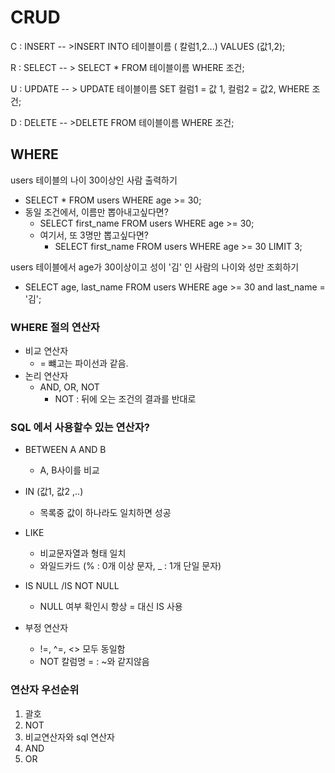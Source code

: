 # CRUD

C : INSERT -- >INSERT INTO 테이블이름 ( 칼럼1,2...) VALUES (값1,2);

R : SELECT -- > SELECT * FROM 테이블이름 WHERE 조건;

U : UPDATE -- > UPDATE 테이블이름 SET 컬럼1 = 값 1, 컬럼2 = 값2, WHERE 조건;

D : DELETE -- >DELETE FROM 테이블이름 WHERE 조건;





## WHERE

users 테이블의 나이 30이상인 사람 출력하기

- SELECT * FROM users WHERE age >= 30; 
- 동일 조건에서, 이름만 뽑아내고싶다면?
  - SELECT first_name FROM users WHERE age >= 30;
  - 여기서, 또 3명만 뽑고싶다면?
    - SELECT first_name FROM users WHERE age >= 30 LIMIT 3;



users 테이블에서 age가 30이상이고 성이 '김' 인 사람의 나이와 성만 조회하기

- SELECT age, last_name FROM users WHERE age >= 30 and last_name = '김';



### WHERE 절의 연산자

- 비교 연산자
  - = 뺴고는 파이선과 같음.
- 논리 연산자
  - AND, OR, NOT
    - NOT : 뒤에 오는 조건의 결과를 반대로



### SQL 에서 사용할수 있는 연산자?

- BETWEEN A AND B
  - A, B사이를 비교
- IN (값1, 값2 ,..)
  - 목록중 값이 하나라도 일치하면 성공

- LIKE
  - 비교문자열과 형태 일치
  - 와일드카드 (% : 0개 이상 문자, _ : 1개 단일 문자)
- IS NULL /IS NOT NULL
  - NULL 여부 확인시 항상 = 대신 IS 사용



- 부정 연산자
  - !=, ^=, <> 모두 동일함
  - NOT 칼럼명 =  : ~와 같지않음



### 연산자 우선순위

1. 괄호
2. NOT
3. 비교연산자와 sql 연산자
4. AND
5. OR